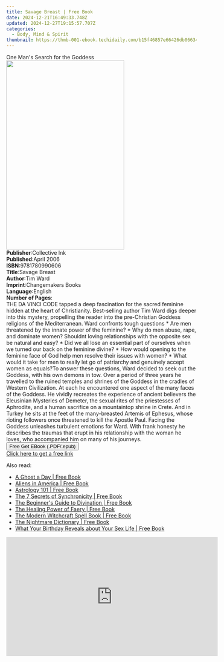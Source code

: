 ```yaml
---
title: Savage Breast | Free Book
date: 2024-12-21T16:49:33.748Z
updated: 2024-12-27T19:15:57.707Z
categories:
  - Body, Mind & Spirit
thumbnail: https://thmb-001-ebook.techidaily.com/b15f46857e66426db06634b057e14acd026e3e796cc14b1ce23afe6beaccaf54.jpg
---
```

<main id="book-container">
  <div class="flex flex-col">
    <div class="book-brief flex-1 py-6 px-4 sm:p-6 md:py-10 md:px-8">
      <!-- brief-->
      <div class="book-brief-main">One Man's Search for the Goddess</div>
    </div>
    <div
      class="book-meta-info flex-1 grid gap-4 col-start-1 col-end-3 row-start-1 sm:mb-6 sm:grid-cols-4 lg:gap-6 lg:col-start-2 lg:row-end-6 lg:row-span-6 lg:mb-0"
    >
      <div
        class="book-meta-info-left place-content-center mt-4 p-4 text-sm leading-6 col-start-2 col-span-2 dark:text-slate-400"
      >
        <img
          class="w-full h-500 object-cover rounded-lg sm:h-255 sm:col-span-2 lg:col-span-full"
          src="https://img-001-ebook.techidaily.com/974b828027e3f88651efcdc97dba4b9b0ada137c26b4bfb4669aeb2c673af348.jpg"
          alt=""
          width="312"
          height="500"
        />
      </div>
      <div
        class="book-meta-info-right mt-2 col-start-1 row-start-2 col-span-3 self-center"
      >
        <!-- meta data  -->
        <div class="flex flex-col px-4 md:px-8">
          <div class="flex-1">
            <strong>Publisher</strong>:<span class="px-2">Collective Ink</span>
          </div>
          <div class="flex-1">
            <strong>Published</strong>:<span class="px-2">April 2006</span>
          </div>
          <div class="flex-1">
            <strong>ISBN</strong>:<span class="px-2">9781780990606</span>
          </div>
          <div class="flex-1">
            <strong>Title</strong>:<span class="px-2">Savage Breast</span>
          </div>
          <div class="flex-1">
            <strong>Author</strong>:<span class="px-2">Tim Ward</span>
          </div>
          <div class="flex-1">
            <strong>Imprint</strong>:<span class="px-2"
              >Changemakers Books</span
            >
          </div>
          <div class="flex-1">
            <strong>Language</strong>:<span class="px-2">English</span>
          </div>
          <div class="flex-1">
            <strong>Number of Pages</strong>:<span class="px-2"></span>
          </div>
        </div>
      </div>
    </div>
    <div class="book-description flex-1 py-6 px-4 sm:p-6 md:py-10 md:px-8">
      <div class="book-description-main">
        <div accordion-content="" id="description">
          THE DA VINCI CODE tapped a deep fascination for the sacred feminine
          hidden at the heart of Christianity. Best-selling author Tim Ward digs
          deeper into this mystery, propelling the reader into the pre-Christian
          Goddess religions of the Mediterranean. Ward confronts tough questions
          * Are men threatened by the innate power of the feminine? * Why do men
          abuse, rape, and dominate women? Shouldnt loving relationships with
          the opposite sex be natural and easy? * Did we all lose an essential
          part of ourselves when we turned our back on the feminine divine? *
          How would opening to the feminine face of God help men resolve their
          issues with women? * What would it take for men to really let go of
          patriarchy and genuinely accept women as equals?To answer these
          questions, Ward decided to seek out the Goddess, with his own demons
          in tow. Over a period of three years he travelled to the ruined
          temples and shrines of the Goddess in the cradles of Western
          Civilization. At each he encountered one aspect of the many faces of
          the Goddess. He vividly recreates the experience of ancient believers
          the Eleusinian Mysteries of Demeter, the sexual rites of the
          priestesses of Aphrodite, and a human sacrifice on a mountaintop
          shrine in Crete. And in Turkey he sits at the feet of the
          many-breasted Artemis of Ephesus, whose rioting followers once
          threatened to kill the Apostle Paul. Facing the Goddess unleashes
          turbulent emotions for Ward. With frank honesty he describes the
          traumas that erupt in his relationship with the woman he loves, who
          accompanied him on many of his journeys.
        </div>
        <div class="accordion-fader"></div>
      </div>
    </div>
    <div class="book-excerpts flex-1 py-6 px-4 sm:p-6 md:py-10 md:px-8"></div>
    <div
      class="book-about-author flex-1 py-6 px-4 sm:p-6 md:py-10 md:px-8"
    ></div>
    <div class="book-free-get flex-1 py-6 px-4 sm:p-6 md:py-10 md:px-8">
      <button
        id="btn-free-get"
        class="bg-blue-500 hover:bg-blue-700 text-white font-bold py-2 px-4 rounded"
      >
        Free Get EBook (.PDF/.epub)
      </button>
      <div id="countdown-display" class="px-2 text-lg mt-2"></div>
      <a
        id="free-link"
        class="hidden bg-blue-500 hover:bg-blue-700 text-white font-bold py-2 px-4 rounded"
        href="https://www.ebooks.com/en-us/book/912264/savage-breast/tim-ward/"
        target="_blank"
        >Click here to get a free link</a
      >
    </div>
    <script>
      let countdownTime = 0;
      let countdownInterval = null;
      document
        .getElementById('btn-free-get')
        .addEventListener('click', startCountdown);
      function startCountdown() {
        countdownTime = new Date().getTime() + 60000 * 3;
        countdownInterval = setInterval(updateCountdown, 1000);
        document.getElementById('btn-free-get').disabled = true;
        document
          .getElementById('btn-free-get')
          .classList.add('bg-gray-500', 'cursor-not-allowed');
      }
      function updateCountdown() {
        let currentTime = new Date().getTime();
        let timeLeft = countdownTime - currentTime;
        let secondsLeft = Math.floor(timeLeft / 1000);
        document.getElementById('countdown-display').innerHTML =
          `Remaining time: ${secondsLeft} seconds.`;
        if (secondsLeft <= 0) {
          clearInterval(countdownInterval);
          document.getElementById('btn-free-get').classList.add('hidden');
          document.getElementById('free-link').classList.remove('hidden');
          document.getElementById('countdown-display').innerHTML = '';
        }
      }
    </script>
  </div>
</main>

<ins class="adsbygoogle"
      style="display:block"
      data-ad-client="ca-pub-7571918770474297"
      data-ad-slot="8358498916"
      data-ad-format="auto"
      data-full-width-responsive="true"></ins>
    

<span class="atpl-alsoreadstyle">Also read:</span>
<div><ul>
<li><a href="https://novels-ebooks.techidaily.com/95688076-9781440508622-a-ghost-a-day/"><u>A Ghost a Day | Free Book</u></a></li>
<li><a href="https://novels-ebooks.techidaily.com/95688088-9781440508721-aliens-in-america/"><u>Aliens in America | Free Book</u></a></li>
<li><a href="https://novels-ebooks.techidaily.com/95688136-9781440594748-astrology-101/"><u>Astrology 101 | Free Book</u></a></li>
<li><a href="https://novels-ebooks.techidaily.com/95687991-9781440507212-the-7-secrets-of-synchronicity/"><u>The 7 Secrets of Synchronicity | Free Book</u></a></li>
<li><a href="https://novels-ebooks.techidaily.com/95688138-9781440594830-the-beginners-guide-to-divination/"><u>The Beginner's Guide to Divination | Free Book</u></a></li>
<li><a href="https://novels-ebooks.techidaily.com/95688240-9781440515903-the-healing-power-of-faery/"><u>The Healing Power of Faery | Free Book</u></a></li>
<li><a href="https://novels-ebooks.techidaily.com/95688353-9781440589249-the-modern-witchcraft-spell-book/"><u>The Modern Witchcraft Spell Book | Free Book</u></a></li>
<li><a href="https://novels-ebooks.techidaily.com/95687966-9781440560187-the-nightmare-dictionary/"><u>The Nightmare Dictionary | Free Book</u></a></li>
<li><a href="https://novels-ebooks.techidaily.com/95688357-9781440509919-what-your-birthday-reveals-about-your-sex-life/"><u>What Your Birthday Reveals about Your Sex Life | Free Book</u></a></li>
</ul></div>

<!-- affiliate ads begin -->
<iframe width="560" height="315" src="https://www.youtube.com/embed/NTQGoOOiJzs?si=zbZwflEfXgBY3qbs" title="YouTube video player" frameborder="0" allow="accelerometer; autoplay; clipboard-write; encrypted-media; gyroscope; picture-in-picture; web-share" referrerpolicy="strict-origin-when-cross-origin" allowfullscreen></iframe>
<!-- affiliate ads end -->

